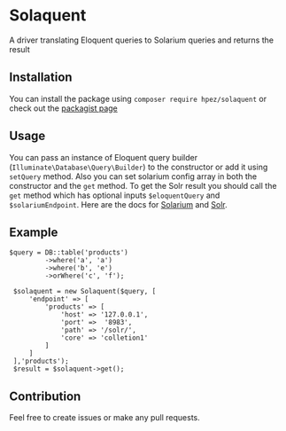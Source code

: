 # Solaquent
A driver translating Eloquent queries to Solarium queries and returns the result

## Installation
You can install the package using `composer require hpez/solaquent` or check out the [packagist page](https://packagist.org/packages/hpez/solaquent)

## Usage
You can pass an instance of Eloquent query builder (`Illuminate\Database\Query\Builder`) to the constructor or add it using `setQuery` method. Also you can set solarium config array in both the constructor and the `get` method.
To get the Solr result you should call the `get` method which has optional inputs `$eloquentQuery` and `$solariumEndpoint`.
Here are the docs for [Solarium](https://solarium.readthedocs.io) and [Solr](http://lucene.apache.org/solr/guide/).

## Example
```
$query = DB::table('products')
         ->where('a', 'a')
         ->where('b', 'e')
         ->orWhere('c', 'f');
 
 $solaquent = new Solaquent($query, [
     'endpoint' => [
         'products' => [
             'host' => '127.0.0.1',
             'port' =>  '8983',
             'path' => '/solr/',
             'core' => 'colletion1'
         ]
     ]
 ],'products');
 $result = $solaquent->get();
 ```
 
 ## Contribution
 Feel free to create issues or make any pull requests.